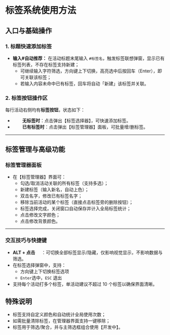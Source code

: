 # 标签系统使用方法

## 入口与基础操作

### 1. 标题快速添加标签

- **输入#自动推荐：** 在活动标题末尾输入 `#标签名`，触发标签联想弹窗，显示已有标签列表，不存在标签支持新建；
  - 可继续输入字符筛选，方向键上下切换，高亮选中后按回车（Enter），即可关联该标签；
  - 若输入内容未命中已有标签，回车将自动「新建」该标签并关联。

### 2. 标签按钮操作区

每行活动右侧均有**标签按钮**，状态如下：

- <img src="/icons/Tag16Regular.svg" width="16" style="display: inline-block; vertical-align: middle ;  margin:0;">　**无标签时**：点击弹出【标签选择器】，可快速添加标签。
- <img src="/icons/Tag16Filled.svg" width="16" style="display: inline-block; vertical-align: middle ;  margin:0;">　**已有标签时**：点击弹出【标签管理器】面板，可批量增/删标签。

---

## 标签管理与高级功能

### 标签管理器面板

- 在【标签管理器】界面可：
  - 勾选/取消活动关联的所有标签（支持多选）；
  - 新建标签（输入新名，自动上色）；
  - 双击名字，修改已有标签名字；
  - 移除当前活动的某个标签（直接点击标签旁的删除按钮）；
  - 标签选择完成，关闭窗口自动保存并计入全局标签统计；
  - 点击修改文字颜色；
  - 点击修改背景颜色。

---

### 交互技巧与快捷键

- **ALT + 点击** <img src="/icons/Tag16Filled.svg" width="16" style="display: inline-block; vertical-align: middle; margin:0;">：可切换全部标签显示/隐藏，仅影响视觉显示，不影响数据与筛选。
- 在标签选择弹窗中，支持：
  - 方向键上下切换标签选项
  - `Enter`选中，`ESC` 退出
- 支持每个活动打多个标签，单活动建议不超过 10 个标签以确保界面清晰。

## 特殊说明

- 标签支持自定义颜色和自动统计全局使用次数；
- 如需批量清除标签，在管理器界面支持一键移除；
- 标签用于筛选/聚合，并与主筛选框组合使用【开发中】。
